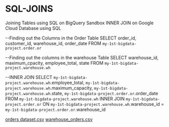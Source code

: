# SQL-JOINS
Joining Tables using SQL on BigQuery Sandbox
INNER JOIN on Google Cloud Database using SQL

--Finding out the Columns in the Order Table
SELECT
order_id, customer_id, warehouse_id, order_date
FROM
`my-1st-bigdata-project.order.or`

--Finding out the columns in the warehouse Table
SELECT
warehouse_id, maximum_cpacity, employee_total, state
FROM
`my-1st-bigdata-project.warehouse.wh`

--INNER JOIN 
SELECT 
`my-1st-bigdata-project.warehouse.wh`.employee_total,
`my-1st-bigdata-project.warehouse.wh`.maximum_capacity,
`my-1st-bigdata-project.warehouse.wh`.state,
`my-1st-bigdata-project.order.or`.order_date
FROM
`my-1st-bigdata-project.warehouse.wh`
INNER JOIN
`my-1st-bigdata-project.order.or`
ON
`my-1st-bigdata-project.warehouse.wh`.warehouse_id = `my-1st-bigdata-project.order.or`.warehouse_id

[orders dataset.csv](https://github.com/xyoung7123/SQL-JOINS/files/9077939/orders.dataset.csv)
[warehouse_orders.csv](https://github.com/xyoung7123/SQL-JOINS/files/9077940/warehouse_orders.csv)
